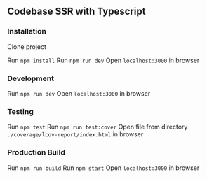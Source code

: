 ## Codebase SSR with Typescript

### Installation

Clone project

Run `npm install`
Run `npm run dev`
Open `localhost:3000` in browser

### Development

Run `npm run dev`
Open `localhost:3000` in browser

### Testing

Run `npm test`
Run `npm run test:cover`
Open file from directory `./coverage/lcov-report/index.html` in browser

### Production Build

Run `npm run build`
Run `npm start`
Open `localhost:3000` in browser
